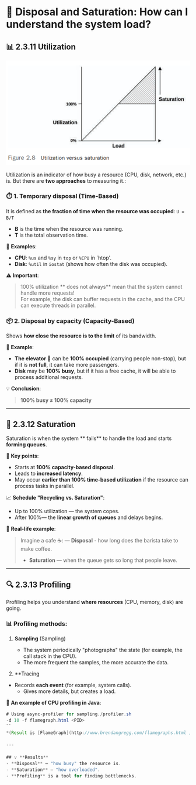 # 🚀 **Disposal and Saturation: How can I understand the system load?**  

## 📊 **2.3.11 Utilization**  
![alt text](images/7.png)


Utilization is an indicator of how busy a resource (CPU, disk, network, etc.) is. But there are **two approaches** to measuring it.:  

### ⏱️ **1. Temporary disposal (Time-Based)**  
It is defined as **the fraction of time when the resource was occupied**:
``
U = B/T  
``
- **B** is the time when the resource was running.  
- **T** is the total observation time.  

🔹 **Examples**:
- **CPU**: `%us` and `%sy` in `top` or `%CPU` in `htop'.  
- **Disk**: `%util` in `iostat` (shows how often the disk was occupied).  

⚠️ **Important**:
> 100% utilization ** does not always** mean that the system cannot handle more requests!  
 For example, the disk can buffer requests in the cache, and the CPU can execute threads in parallel.  

### 📦 **2. Disposal by capacity (Capacity-Based)**  
Shows **how close the resource is to the limit** of its bandwidth.  

🔹 **Example**:
- **The elevator** 🏢 can be **100% occupied** (carrying people non-stop), but if it is **not full**, it can take more passengers.  
- **Disk** may be **100% busy**, but if it has a free cache, it will be able to process additional requests.  

💡 **Conclusion**:  
> **100% busy ≠ 100% capacity**  

---

## 🚦 **2.3.12 Saturation**  

Saturation is when the system ** fails** to handle the load and starts **forming queues**.  

📌 **Key points**:  
- Starts at **100% capacity-based disposal**.  
- Leads to **increased latency**.  
- May occur **earlier than 100% time-based utilization** if the resource can process tasks in parallel.  

📈 **Schedule "Recycling vs. Saturation"**:
- Up to 100% utilization — the system copes.  
- After 100%— the **linear growth of queues** and delays begins.  

🔹 **Real-life example**:
> Imagine a cafe ☕:
> — **Disposal** - how long does the barista take to make coffee.  
> - **Saturation** — when the queue gets so long that people leave.  

---

## 🔍 **2.3.13 Profiling**  

Profiling helps you understand **where resources** (CPU, memory, disk) are going.  

### 📊 **Profiling methods**:
1. **Sampling** (Sampling)  
   - The system periodically "photographs" the state (for example, the call stack in the CPU).  
   - The more frequent the samples, the more accurate the data.  

2. **Tracing
- Records **each event** (for example, system calls).  
   - Gives more details, but creates a load.  

🔹 **An example of CPU profiling in Java**:  
```java
# Using async-profiler for sampling./profiler.sh
-d 10 -f flamegraph.html <PID>
``
*(Result is [FlameGraph](http://www.brendangregg.com/flamegraphs.html ), which shows which methods consume CPU.)*  

---

## 💡 **Results**  
- **Disposal** — "how busy" the resource is.  
- **Saturation** — "how overloaded".  
- **Profiling** is a tool for finding bottlenecks.